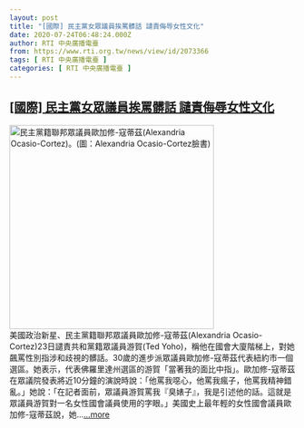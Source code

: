 ```yaml
---
layout: post
title: "[國際] 民主黨女眾議員挨罵髒話 譴責侮辱女性文化"
date: 2020-07-24T06:48:24.000Z
author: RTI 中央廣播電臺
from: https://www.rti.org.tw/news/view/id/2073366
tags: [ RTI 中央廣播電臺 ]
categories: [ RTI 中央廣播電臺 ]
---
```

<!--1595573304000-->
[[國際] 民主黨女眾議員挨罵髒話 譴責侮辱女性文化](https://www.rti.org.tw/news/view/id/2073366)
------

<div>
<img src="https://static.rti.org.tw/assets/thumbnails/2020/07/24/eab4d127125ba231372f92488e21de43.jpg" width="360" alt="民主黨籍聯邦眾議員歐加修-寇蒂茲(Alexandria Ocasio-Cortez)。(圖：Alexandria Ocasio-Cortez臉書)" title="民主黨籍聯邦眾議員歐加修-寇蒂茲(Alexandria Ocasio-Cortez)。(圖：Alexandria Ocasio-Cortez臉書)"><br>美國政治新星、民主黨籍聯邦眾議員歐加修-寇蒂茲(Alexandria Ocasio-Cortez)23日譴責共和黨籍眾議員游賀(Ted Yoho)，稱他在國會大廈階梯上，對她飆罵性別指涉和歧視的髒話。30歲的進步派眾議員歐加修-寇蒂茲代表紐約市一個選區。她表示，代表佛羅里達州選區的游賀「當著我的面比中指」。歐加修-寇蒂茲在眾議院發表將近10分鐘的演說時說：「他罵我噁心，他罵我瘋子，他罵我精神錯亂。」她說：「在記者面前，眾議員游賀罵我『臭婊子』，我是引述他的話。這就是眾議員游賀對一名女性國會議員使用的字眼。」美國史上最年輕的女性國會議員歐加修-寇蒂茲說，她...<a target="_blank" href="https://www.rti.org.tw/news/view/id/2073366">...more</a>
</div>
